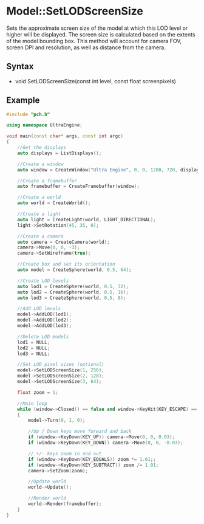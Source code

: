 # Model::SetLODScreenSize #
Sets the approximate screen size of the model at which this LOD level or higher will be displayed. The screen size is calculated based on the extents of the model bounding box. This method will account for camera FOV, screen DPI and resolution, as well as distance from the camera.

## Syntax ##
- void SetLODScreenSize(const int level, const float screenpixels)

## Example ##
```c++
#include "pch.h"

using namespace UltraEngine;

void main(const char* args, const int argc)
{
    //Get the displays
    auto displays = ListDisplays();

    //Create a window
    auto window = CreateWindow("Ultra Engine", 0, 0, 1280, 720, displays[0], WINDOW_CENTER | WINDOW_TITLEBAR);

    //Create a framebuffer
    auto framebuffer = CreateFramebuffer(window);

    //Create a world
    auto world = CreateWorld();

    //Create a light
    auto light = CreateLight(world, LIGHT_DIRECTIONAL);
    light->SetRotation(45, 35, 0);

    //Create a camera
    auto camera = CreateCamera(world);
    camera->Move(0, 0, -3);
    camera->SetWireframe(true);

    //Create box and set its orientation
    auto model = CreateSphere(world, 0.5, 64);

    //Create LOD levels
    auto lod1 = CreateSphere(world, 0.5, 32);
    auto lod2 = CreateSphere(world, 0.5, 16);
    auto lod3 = CreateSphere(world, 0.5, 8);

    //Add LOD levels
    model->AddLOD(lod1);
    model->AddLOD(lod2);
    model->AddLOD(lod3);

    //Delete LOD models
    lod1 = NULL;
    lod2 = NULL;
    lod3 = NULL;

    //Set LOD pixel sizes (optional)
    model->SetLODScreenSize(1, 256);
    model->SetLODScreenSize(2, 128);
    model->SetLODScreenSize(3, 64);

    float zoom = 1;

    //Main loop
    while (window->Closed() == false and window->KeyHit(KEY_ESCAPE) == false)
    {
        model->Turn(0, 1, 0);

        //Up / Down keys move forward and back
        if (window->KeyDown(KEY_UP)) camera->Move(0, 0, 0.03);
        if (window->KeyDown(KEY_DOWN)) camera->Move(0, 0, -0.03);

        // +/- keys zoom in and out
        if (window->KeyDown(KEY_EQUALS)) zoom *= 1.01;;
        if (window->KeyDown(KEY_SUBTRACT)) zoom /= 1.01;
        camera->SetZoom(zoom);

        //Update world
        world->Update();

        //Render world
        world->Render(framebuffer);
    }
}
```
